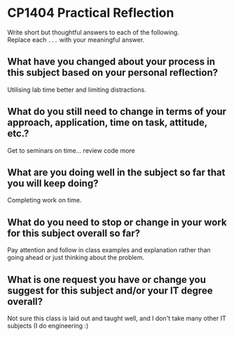 # CP1404 Practical Reflection

Write short but thoughtful answers to each of the following.  
Replace each `...` with your meaningful answer.

## What have you changed about your process in this subject based on your personal reflection?

Utilising lab time better and limiting distractions.

## What do you still need to change in terms of your approach, application, time on task, attitude, etc.?

Get to seminars on time... review code more

## What are you doing well in the subject so far that you will keep doing?

Completing work on time. 

## What do you need to stop or change in your work for this subject overall so far?

Pay attention and follow in class examples and explanation rather than going ahead or just thinking about the problem. 

## What is one request you have or change you suggest for this subject and/or your IT degree overall?

Not sure this class is laid out and taught well, and I don't take many other IT subjects (I do engineering :)
